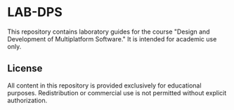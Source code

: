 # LAB-DPS

This repository contains laboratory guides for the course "Design and Development of Multiplatform Software." It is intended for academic use only.

## License

All content in this repository is provided exclusively for educational purposes. Redistribution or commercial use is not permitted without explicit authorization.
